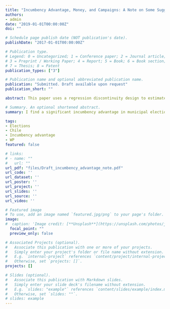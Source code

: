 ```yaml
---
title: "Incumbency Advantage, Money, and Campaigns: A Note on Some Suggestive Evidence from Chile"
authors:
- admin
date: "2019-01-01T00:00:00Z"
doi: ""

# Schedule page publish date (NOT publication's date).
publishDate: "2017-01-01T00:00:00Z"

# Publication type.
# Legend: 0 = Uncategorized; 1 = Conference paper; 2 = Journal article;
# 3 = Preprint / Working Paper; 4 = Report; 5 = Book; 6 = Book section;
# 7 = Thesis; 8 = Patent
publication_types: ["3"]

# Publication name and optional abbreviated publication name.
publication: "Submitted. Draft available upon request"
publication_short: ""

abstract: This paper uses a regression discontinuity design to estimate the causal effect of incumbency status on the unconditional probability of winning a mayoral election in Chile. Moreover, it studies how it varies over time, and after a reform in the political campaign law that limited advertisement and modified the way in which campaigns were financed. I find a significant incumbency advantage only after the reform implemented in 2016. For the mayoral elections between 1996 and 2012, I do not find statistically significant advantage but in 2016 election being the incumbent increases significantly the unconditional probability of being elected by 38 percentage points. This finding suggests that the reform benefited the incumbents.

# Summary. An optional shortened abstract.
summary: I find a significant incumbency advantage in municipal elections only after the reform implemented in 2016. 

tags:
- Elections 
- Chile
- Incumbency advantage
- WP
featured: false

# links:
# - name: ""
#   url: ""
url_pdf: "files/Draft_incumbency_advantage_note.pdf"
url_code: ''
url_dataset: ''
url_poster: ''
url_project: ''
url_slides: ''
url_source: ''
url_video: ''

# Featured image
# To use, add an image named `featured.jpg/png` to your page's folder. 
image:
#  caption: 'Image credit: [**Unsplash**](https://unsplash.com/photos/jdD8gXaTZsc)'
  focal_point: ""
  preview_only: false

# Associated Projects (optional).
#   Associate this publication with one or more of your projects.
#   Simply enter your project's folder or file name without extension.
#   E.g. `internal-project` references `content/project/internal-project/index.md`.
#   Otherwise, set `projects: []`.
projects: []

# Slides (optional).
#   Associate this publication with Markdown slides.
#   Simply enter your slide deck's filename without extension.
#   E.g. `slides: "example"` references `content/slides/example/index.md`.
#   Otherwise, set `slides: ""`.
# slides: example
---
```

